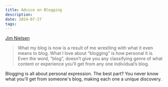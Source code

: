 ```yaml
---
title: Advice on Blogging
description:
date: 2024-07-27
tags:
---
```


[Jim Nielsen](https://blog.jim-nielsen.com/2023/advice-on-blogging/)

> What my blog is now is a result of me wrestling with what it even means to blog. What I love about “blogging” is how personal it is. Even the word, “blog”, doesn’t give you any classifying genre of what content or experience you’ll get from any one individual’s blog.

Blogging is all about personal expression. The best part? You never know what you'll get from someone's blog, making each one a unique discovery.
